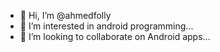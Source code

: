 - 👋 Hi, I’m @ahmedfolly
- 👀 I’m interested in android programming...
- 💞️ I’m looking to collaborate on Android apps...


<!---
ahmedfolly/ahmedfolly is a ✨ special ✨ repository because its `README.md` (this file) appears on your GitHub profile.
You can click the Preview link to take a look at your changes.
--->
